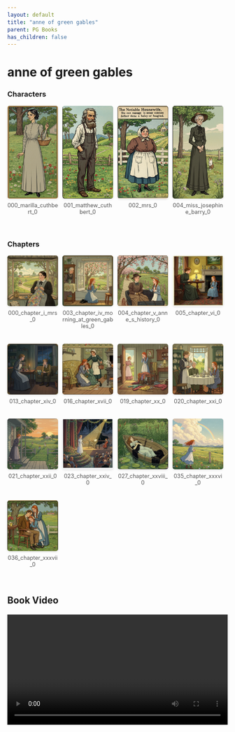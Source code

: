 ```yaml
---
layout: default
title: "anne of green gables"
parent: PG Books
has_children: false
---
```



<style>
.image-gallery {
  display: flex;
  flex-wrap: wrap;
  justify-content: space-between;
  margin-bottom: 20px;
}

.image-row {
  display: flex;
  justify-content: flex-start;
  width: 100%;
  margin-bottom: 20px;
}

.image-item {
  width: 23%;
  margin-right: 2%;
  text-align: center;
}

.image-item:last-child {
  margin-right: 0;
}

.image-item img {
  width: 100%;
  height: auto;
  object-fit: cover;
  border-radius: 5px;
  box-shadow: 0 2px 4px rgba(0,0,0,0.1);
}

.image-item p {
  margin-top: 5px;
  font-size: 0.9em;
  color: #555;
}

.video-container {
  margin: 20px 0;
}
</style>


# anne of green gables

<h3>Characters</h3>
<div class="image-gallery">
<div class="image-row">
  <div class="image-item">
    <img src="../../assets/pg_books_ai_generated_photos/anne_of_green_gables/characters/000_marilla_cuthbert_0.png" alt="000_marilla_cuthbert_0">
    <p>000_marilla_cuthbert_0</p>
  </div>
  <div class="image-item">
    <img src="../../assets/pg_books_ai_generated_photos/anne_of_green_gables/characters/001_matthew_cuthbert_0.png" alt="001_matthew_cuthbert_0">
    <p>001_matthew_cuthbert_0</p>
  </div>
  <div class="image-item">
    <img src="../../assets/pg_books_ai_generated_photos/anne_of_green_gables/characters/002_mrs_0.png" alt="002_mrs_0">
    <p>002_mrs_0</p>
  </div>
  <div class="image-item">
    <img src="../../assets/pg_books_ai_generated_photos/anne_of_green_gables/characters/004_miss_josephine_barry_0.png" alt="004_miss_josephine_barry_0">
    <p>004_miss_josephine_barry_0</p>
  </div>
</div>
</div>

<h3>Chapters</h3>
<div class="image-gallery">
<div class="image-row">
  <div class="image-item">
    <img src="../../assets/pg_books_ai_generated_photos/anne_of_green_gables/chapters/000_chapter_i_mrs_0.png" alt="000_chapter_i_mrs_0">
    <p>000_chapter_i_mrs_0</p>
  </div>
  <div class="image-item">
    <img src="../../assets/pg_books_ai_generated_photos/anne_of_green_gables/chapters/003_chapter_iv_morning_at_green_gables_0.png" alt="003_chapter_iv_morning_at_green_gables_0">
    <p>003_chapter_iv_morning_at_green_gables_0</p>
  </div>
  <div class="image-item">
    <img src="../../assets/pg_books_ai_generated_photos/anne_of_green_gables/chapters/004_chapter_v_anne_s_history_0.png" alt="004_chapter_v_anne_s_history_0">
    <p>004_chapter_v_anne_s_history_0</p>
  </div>
  <div class="image-item">
    <img src="../../assets/pg_books_ai_generated_photos/anne_of_green_gables/chapters/005_chapter_vi_0.png" alt="005_chapter_vi_0">
    <p>005_chapter_vi_0</p>
  </div>
</div>
<div class="image-row">
  <div class="image-item">
    <img src="../../assets/pg_books_ai_generated_photos/anne_of_green_gables/chapters/013_chapter_xiv_0.png" alt="013_chapter_xiv_0">
    <p>013_chapter_xiv_0</p>
  </div>
  <div class="image-item">
    <img src="../../assets/pg_books_ai_generated_photos/anne_of_green_gables/chapters/016_chapter_xvii_0.png" alt="016_chapter_xvii_0">
    <p>016_chapter_xvii_0</p>
  </div>
  <div class="image-item">
    <img src="../../assets/pg_books_ai_generated_photos/anne_of_green_gables/chapters/019_chapter_xx_0.png" alt="019_chapter_xx_0">
    <p>019_chapter_xx_0</p>
  </div>
  <div class="image-item">
    <img src="../../assets/pg_books_ai_generated_photos/anne_of_green_gables/chapters/020_chapter_xxi_0.png" alt="020_chapter_xxi_0">
    <p>020_chapter_xxi_0</p>
  </div>
</div>
<div class="image-row">
  <div class="image-item">
    <img src="../../assets/pg_books_ai_generated_photos/anne_of_green_gables/chapters/021_chapter_xxii_0.png" alt="021_chapter_xxii_0">
    <p>021_chapter_xxii_0</p>
  </div>
  <div class="image-item">
    <img src="../../assets/pg_books_ai_generated_photos/anne_of_green_gables/chapters/023_chapter_xxiv_0.png" alt="023_chapter_xxiv_0">
    <p>023_chapter_xxiv_0</p>
  </div>
  <div class="image-item">
    <img src="../../assets/pg_books_ai_generated_photos/anne_of_green_gables/chapters/027_chapter_xxviii_0.png" alt="027_chapter_xxviii_0">
    <p>027_chapter_xxviii_0</p>
  </div>
  <div class="image-item">
    <img src="../../assets/pg_books_ai_generated_photos/anne_of_green_gables/chapters/035_chapter_xxxvi_0.png" alt="035_chapter_xxxvi_0">
    <p>035_chapter_xxxvi_0</p>
  </div>
</div>
<div class="image-row">
  <div class="image-item">
    <img src="../../assets/pg_books_ai_generated_photos/anne_of_green_gables/chapters/036_chapter_xxxvii_0.png" alt="036_chapter_xxxvii_0">
    <p>036_chapter_xxxvii_0</p>
  </div>
</div>
</div>

<h2>Book Video</h2>
<div class="video-container">
  <video controls width="100%">
    <source src="../../assets/pg_books_ai_generated_videos/anne_of_green_gables.mp4" type="video/mp4">
    Your browser does not support the video tag.
  </video>
</div>

